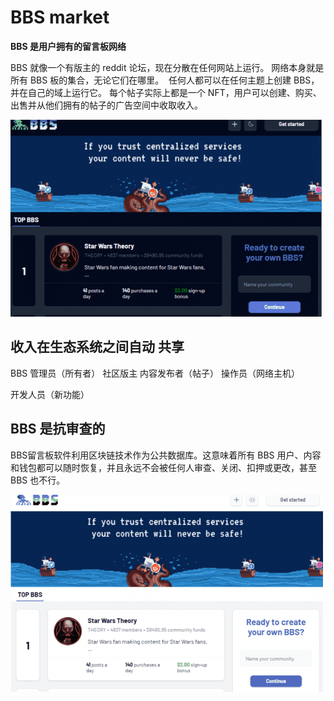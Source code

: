 # BBS market

<p><strong>BBS 是用户拥有的留言板网络</strong></p>
<p>BBS 就像一个有版主的 reddit 论坛，现在分散在任何网站上运行。 网络本身就是所有 BBS 板的集合，无论它们在哪里。 &nbsp;任何人都可以在任何主题上创建 BBS，并在自己的域上运行它。 每个帖子实际上都是一个 NFT，用户可以创建、购买、出售并从他们拥有的帖子的广告空间中收取收入。</p>

![digng](digng.png)

##  收入在生态系统之间自动 共享

BBS 管理员（所有者）
社区版主 
内容发布者（帖子）
操作员（网络主机）

开发人员（新功能）

## BBS 是抗审查的

BBS留言板软件利用区块链技术作为公共数据库。这意味着所有 BBS 用户、内容和钱包都可以随时恢复，并且永远不会被任何人审查、关闭、扣押或更改，甚至 BBS 也不行。 

![idfng](idfng.png)
